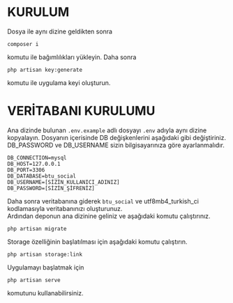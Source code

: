 # KURULUM

Dosya ile aynı dizine geldikten sonra 

    composer i  

komutu ile bağımlılıkları yükleyin. Daha sonra 

    php artisan key:generate  

komutu ile uygulama keyi oluşturun. 

# VERİTABANI KURULUMU

Ana dizinde bulunan `.env.example` adlı dosyayı `.env` adıyla aynı dizine kopyalayın. Dosyanın içerisinde DB değişkenlerini aşağıdaki gibi değiştiriniz. DB_PASSWORD ve DB_USERNAME sizin bilgisayarınıza göre ayarlanmalıdır.

    DB_CONNECTION=mysql
    DB_HOST=127.0.0.1
    DB_PORT=3306
    DB_DATABASE=btu_social
    DB_USERNAME=[SİZİN_KULLANICI_ADINIZ]
    DB_PASSWORD=[SİZİN_ŞİFRENİZ]

Daha sonra veritabanına giderek `btu_social` ve utf8mb4_turkish_ci kodlamasıyla veritabanınızı oluşturunuz.  
Ardından deponun ana dizinine geliniz ve aşağıdaki komutu çalıştırınız.

    php artisan migrate

Storage özelliğinin başlatılması için aşağıdaki komutu çalıştırın.

    php artisan storage:link

Uygulamayı başlatmak için

    php artisan serve

komutunu kullanabilirsiniz.


